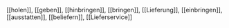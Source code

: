 [[holen]], [[geben]], [[hinbringen]], [[bringen]], [[Lieferung]], [[einbringen]], [[ausstatten]], [[beliefern]], [[Lieferservice]]